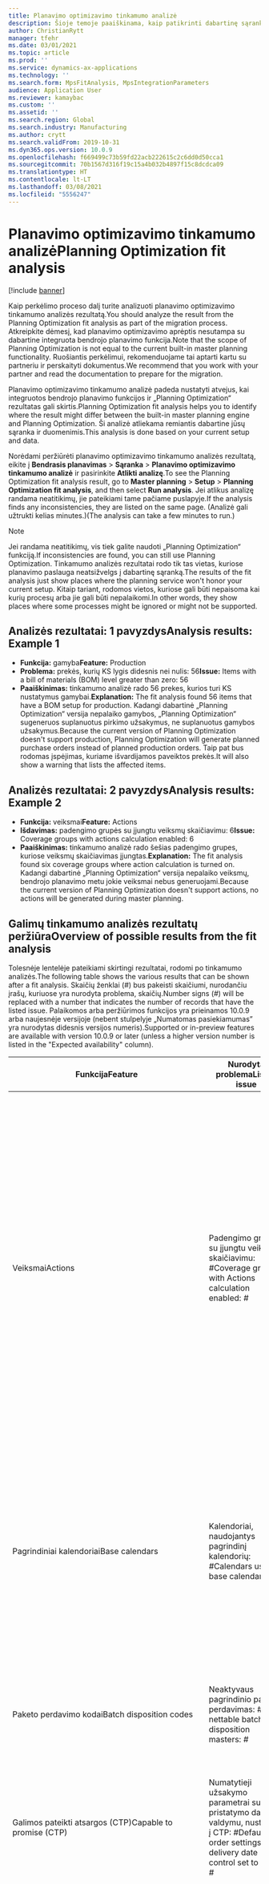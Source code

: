 ```yaml
---
title: Planavimo optimizavimo tinkamumo analizė
description: Šioje temoje paaiškinama, kaip patikrinti dabartinę sąranką ir duomenis, atsižvelgiant į „Planning Optimization“ funkcijos galimybes.
author: ChristianRytt
manager: tfehr
ms.date: 03/01/2021
ms.topic: article
ms.prod: ''
ms.service: dynamics-ax-applications
ms.technology: ''
ms.search.form: MpsFitAnalysis, MpsIntegrationParameters
audience: Application User
ms.reviewer: kamaybac
ms.custom: ''
ms.assetid: ''
ms.search.region: Global
ms.search.industry: Manufacturing
ms.author: crytt
ms.search.validFrom: 2019-10-31
ms.dyn365.ops.version: 10.0.9
ms.openlocfilehash: f669499c73b59fd22acb222615c2c6dd0d50cca1
ms.sourcegitcommit: 70b1567d316f19c15a4b032b4897f15c8dcdca09
ms.translationtype: HT
ms.contentlocale: lt-LT
ms.lasthandoff: 03/08/2021
ms.locfileid: "5556247"
---
```

# <a name="planning-optimization-fit-analysis"></a><span data-ttu-id="0da8c-103">Planavimo optimizavimo tinkamumo analizė</span><span class="sxs-lookup"><span data-stu-id="0da8c-103">Planning Optimization fit analysis</span></span>

[!include [banner](../../includes/banner.md)]

<span data-ttu-id="0da8c-104">Kaip perkėlimo proceso dalį turite analizuoti planavimo optimizavimo tinkamumo analizės rezultatą.</span><span class="sxs-lookup"><span data-stu-id="0da8c-104">You should analyze the result from the Planning Optimization fit analysis as part of the migration process.</span></span> <span data-ttu-id="0da8c-105">Atkreipkite dėmesį, kad planavimo optimizavimo aprėptis nesutampa su dabartine integruota bendrojo planavimo funkcija.</span><span class="sxs-lookup"><span data-stu-id="0da8c-105">Note that the scope of Planning Optimization is not equal to the current built-in master planning functionality.</span></span> <span data-ttu-id="0da8c-106">Ruošiantis perkėlimui, rekomenduojame tai aptarti kartu su partneriu ir perskaityti dokumentus.</span><span class="sxs-lookup"><span data-stu-id="0da8c-106">We recommend that you work with your partner and read the documentation to prepare for the migration.</span></span> 

<span data-ttu-id="0da8c-107">Planavimo optimizavimo tinkamumo analizė padeda nustatyti atvejus, kai integruotos bendrojo planavimo funkcijos ir „Planning Optimization“ rezultatas gali skirtis.</span><span class="sxs-lookup"><span data-stu-id="0da8c-107">Planning Optimization fit analysis helps you to identify where the result might differ between the built-in master planning engine and Planning Optimization.</span></span> <span data-ttu-id="0da8c-108">Ši analizė atliekama remiantis dabartine jūsų sąranka ir duomenimis.</span><span class="sxs-lookup"><span data-stu-id="0da8c-108">This analysis is done based on your current setup and data.</span></span> 

<span data-ttu-id="0da8c-109">Norėdami peržiūrėti planavimo optimizavimo tinkamumo analizės rezultatą, eikite į **Bendrasis planavimas** \> **Sąranka** \> **Planavimo optimizavimo tinkamumo analizė** ir pasirinkite **Atlikti analizę**.</span><span class="sxs-lookup"><span data-stu-id="0da8c-109">To see the Planning Optimization fit analysis result, go to **Master planning** \> **Setup** \> **Planning Optimization fit analysis**, and then select **Run analysis**.</span></span> <span data-ttu-id="0da8c-110">Jei atlikus analizę randama neatitikimų, jie pateikiami tame pačiame puslapyje.</span><span class="sxs-lookup"><span data-stu-id="0da8c-110">If the analysis finds any inconsistencies, they are listed on the same page.</span></span> <span data-ttu-id="0da8c-111">(Analizė gali užtrukti kelias minutes.)</span><span class="sxs-lookup"><span data-stu-id="0da8c-111">(The analysis can take a few minutes to run.)</span></span>

> [!NOTE]
> <span data-ttu-id="0da8c-112">Jei randama neatitikimų, vis tiek galite naudoti „Planning Optimization“ funkciją.</span><span class="sxs-lookup"><span data-stu-id="0da8c-112">If inconsistencies are found, you can still use Planning Optimization.</span></span> <span data-ttu-id="0da8c-113">Tinkamumo analizės rezultatai rodo tik tas vietas, kuriose planavimo paslauga neatsižvelgs į dabartinę sąranką.</span><span class="sxs-lookup"><span data-stu-id="0da8c-113">The results of the fit analysis just show places where the planning service won't honor your current setup.</span></span> <span data-ttu-id="0da8c-114">Kitaip tariant, rodomos vietos, kuriose gali būti nepaisoma kai kurių procesų arba jie gali būti nepalaikomi.</span><span class="sxs-lookup"><span data-stu-id="0da8c-114">In other words, they show places where some processes might be ignored or might not be supported.</span></span>

## <a name="analysis-results-example-1"></a><span data-ttu-id="0da8c-115">Analizės rezultatai: 1 pavyzdys</span><span class="sxs-lookup"><span data-stu-id="0da8c-115">Analysis results: Example 1</span></span>

- <span data-ttu-id="0da8c-116">**Funkcija:** gamyba</span><span class="sxs-lookup"><span data-stu-id="0da8c-116">**Feature:** Production</span></span>
- <span data-ttu-id="0da8c-117">**Problema:** prekės, kurių KS lygis didesnis nei nulis: 56</span><span class="sxs-lookup"><span data-stu-id="0da8c-117">**Issue:** Items with a bill of materials (BOM) level greater than zero: 56</span></span>
- <span data-ttu-id="0da8c-118">**Paaiškinimas:** tinkamumo analizė rado 56 prekes, kurios turi KS nustatymus gamybai.</span><span class="sxs-lookup"><span data-stu-id="0da8c-118">**Explanation:** The fit analysis found 56 items that have a BOM setup for production.</span></span> <span data-ttu-id="0da8c-119">Kadangi dabartinė „Planning Optimization“ versija nepalaiko gamybos, „Planning Optimization“ sugeneruos suplanuotus pirkimo užsakymus, ne suplanuotus gamybos užsakymus.</span><span class="sxs-lookup"><span data-stu-id="0da8c-119">Because the current version of Planning Optimization doesn't support production, Planning Optimization will generate planned purchase orders instead of planned production orders.</span></span> <span data-ttu-id="0da8c-120">Taip pat bus rodomas įspėjimas, kuriame išvardijamos paveiktos prekės.</span><span class="sxs-lookup"><span data-stu-id="0da8c-120">It will also show a warning that lists the affected items.</span></span>

## <a name="analysis-results-example-2"></a><span data-ttu-id="0da8c-121">Analizės rezultatai: 2 pavyzdys</span><span class="sxs-lookup"><span data-stu-id="0da8c-121">Analysis results: Example 2</span></span>

- <span data-ttu-id="0da8c-122">**Funkcija:** veiksmai</span><span class="sxs-lookup"><span data-stu-id="0da8c-122">**Feature:** Actions</span></span>
- <span data-ttu-id="0da8c-123">**Išdavimas:** padengimo grupės su įjungtu veiksmų skaičiavimu: 6</span><span class="sxs-lookup"><span data-stu-id="0da8c-123">**Issue:** Coverage groups with actions calculation enabled: 6</span></span>
- <span data-ttu-id="0da8c-124">**Paaiškinimas:** tinkamumo analizė rado šešias padengimo grupes, kuriose veiksmų skaičiavimas įjungtas.</span><span class="sxs-lookup"><span data-stu-id="0da8c-124">**Explanation:** The fit analysis found six coverage groups where action calculation is turned on.</span></span> <span data-ttu-id="0da8c-125">Kadangi dabartinė „Planning Optimization“ versija nepalaiko veiksmų, bendrojo planavimo metu jokie veiksmai nebus generuojami.</span><span class="sxs-lookup"><span data-stu-id="0da8c-125">Because the current version of Planning Optimization doesn't support actions, no actions will be generated during master planning.</span></span>

## <a name="overview-of-possible-results-from-the-fit-analysis"></a><span data-ttu-id="0da8c-126">Galimų tinkamumo analizės rezultatų peržiūra</span><span class="sxs-lookup"><span data-stu-id="0da8c-126">Overview of possible results from the fit analysis</span></span>

<span data-ttu-id="0da8c-127">Tolesnėje lentelėje pateikiami skirtingi rezultatai, rodomi po tinkamumo analizės.</span><span class="sxs-lookup"><span data-stu-id="0da8c-127">The following table shows the various results that can be shown after a fit analysis.</span></span> <span data-ttu-id="0da8c-128">Skaičių ženklai (_\#_) bus pakeisti skaičiumi, nurodančiu įrašų, kuriuose yra nurodyta problema, skaičių.</span><span class="sxs-lookup"><span data-stu-id="0da8c-128">Number signs (_\#_) will be replaced with a number that indicates the number of records that have the listed issue.</span></span> <span data-ttu-id="0da8c-129">Palaikomos arba peržiūrimos funkcijos yra prieinamos 10.0.9 arba naujesnėje versijoje (nebent stulpelyje „Numatomas pasiekiamumas” yra nurodytas didesnis versijos numeris).</span><span class="sxs-lookup"><span data-stu-id="0da8c-129">Supported or in-preview features are available with version 10.0.9 or later (unless a higher version number is listed in the "Expected availability" column).</span></span>

| <span data-ttu-id="0da8c-130">Funkcija</span><span class="sxs-lookup"><span data-stu-id="0da8c-130">Feature</span></span> | <span data-ttu-id="0da8c-131">Nurodyta problema</span><span class="sxs-lookup"><span data-stu-id="0da8c-131">Listed issue</span></span> | <span data-ttu-id="0da8c-132">Paaiškinimas</span><span class="sxs-lookup"><span data-stu-id="0da8c-132">Explanation</span></span> | <span data-ttu-id="0da8c-133">Numatomas prieinamumas</span><span class="sxs-lookup"><span data-stu-id="0da8c-133">Expected availability</span></span> |
| --- | --- | --- | --- |
| <span data-ttu-id="0da8c-134">Veiksmai</span><span class="sxs-lookup"><span data-stu-id="0da8c-134">Actions</span></span> | <span data-ttu-id="0da8c-135">Padengimo grupės su įjungtu veiksmų skaičiavimu: _\#_</span><span class="sxs-lookup"><span data-stu-id="0da8c-135">Coverage groups with Actions calculation enabled: _\#_</span></span> | <span data-ttu-id="0da8c-136">Ši funkcija laukia patvirtinimo.</span><span class="sxs-lookup"><span data-stu-id="0da8c-136">This feature is pending.</span></span> <span data-ttu-id="0da8c-137">Šiuo metu atliekant bendrąjį planavimą veiksmai negeneruojami, kai įjungtas planavimo optimizavimas, neatsižvelgiant į šį parametrą.</span><span class="sxs-lookup"><span data-stu-id="0da8c-137">Currently, actions aren't generated during master planning when Planning Optimization is enabled, regardless of this setting.</span></span> <span data-ttu-id="0da8c-138">Pagrindinis veiksmų tikslas yra siūlyti pakeitimus esamiems užsakymams.</span><span class="sxs-lookup"><span data-stu-id="0da8c-138">The main purpose of actions is to suggest changes to existing orders.</span></span> <span data-ttu-id="0da8c-139">Įvertinkite, ar veiksmai yra aktyviai taikomi kaip jūsų verslo procesų dalis, arba, jei vėlavimo informacijos, susijusios su užsakymais, pakanka.</span><span class="sxs-lookup"><span data-stu-id="0da8c-139">Evaluate if actions are actively applied as part of your business processes or if the delay information related to the orders is sufficient.</span></span> | <span data-ttu-id="0da8c-140">2021 m. spalio mėn. – 2022 m. balandžio mėn.</span><span class="sxs-lookup"><span data-stu-id="0da8c-140">October 2021 - April 2022</span></span> |
| <span data-ttu-id="0da8c-141">Pagrindiniai kalendoriai</span><span class="sxs-lookup"><span data-stu-id="0da8c-141">Base calendars</span></span> | <span data-ttu-id="0da8c-142">Kalendoriai, naudojantys pagrindinį kalendorių: _\#_</span><span class="sxs-lookup"><span data-stu-id="0da8c-142">Calendars using base calendar: _\#_</span></span> | <span data-ttu-id="0da8c-143">Ši funkcija laukia patvirtinimo.</span><span class="sxs-lookup"><span data-stu-id="0da8c-143">This feature is pending.</span></span> <span data-ttu-id="0da8c-144">Šiuo metu pagrindinio kalendoriaus nepaisoma, kai įjungtas planavimo optimizavimas.</span><span class="sxs-lookup"><span data-stu-id="0da8c-144">Currently, the base calendar is ignored when Planning Optimization is enabled.</span></span> <span data-ttu-id="0da8c-145">Įvertinkite, ar jūsų verslo procesams yra reikalingas pagrindinis kalendorius, ar pakanka tiesiogiai sukonfigūruoti kalendorių.</span><span class="sxs-lookup"><span data-stu-id="0da8c-145">Evaluate if the base calendar is needed for your business processes or if direct setup in calendars is sufficient.</span></span> | <span data-ttu-id="0da8c-146">2021 m. balandžio mėn.</span><span class="sxs-lookup"><span data-stu-id="0da8c-146">April 2021</span></span> | 
| <span data-ttu-id="0da8c-147">Paketo perdavimo kodai</span><span class="sxs-lookup"><span data-stu-id="0da8c-147">Batch disposition codes</span></span> | <span data-ttu-id="0da8c-148">Neaktyvaus pagrindinio paketo perdavimas: _\#_</span><span class="sxs-lookup"><span data-stu-id="0da8c-148">Non-nettable batch disposition masters: _\#_</span></span> | <span data-ttu-id="0da8c-149">Ši funkcija laukia patvirtinimo.</span><span class="sxs-lookup"><span data-stu-id="0da8c-149">This feature is pending.</span></span> <span data-ttu-id="0da8c-150">Šiuo metu paketų perdavimo kodai nepaisomi, kai įjungtas planavimo optimizavimas.</span><span class="sxs-lookup"><span data-stu-id="0da8c-150">Currently, batch disposition codes are ignored when Planning Optimization is enabled.</span></span> | <span data-ttu-id="0da8c-151">2021 m. spalio mėn. – 2022 m. balandžio mėn.</span><span class="sxs-lookup"><span data-stu-id="0da8c-151">October 2021 - April 2022</span></span> |
| <span data-ttu-id="0da8c-152">Galimos pateikti atsargos (CTP)</span><span class="sxs-lookup"><span data-stu-id="0da8c-152">Capable to promise (CTP)</span></span> | <span data-ttu-id="0da8c-153">Numatytieji užsakymo parametrai su pristatymo datos valdymu, nustatytu į CTP: _\#_</span><span class="sxs-lookup"><span data-stu-id="0da8c-153">Default order settings with delivery date control set to CTP: _\#_</span></span> | <span data-ttu-id="0da8c-154">Ši funkcija laukia patvirtinimo.</span><span class="sxs-lookup"><span data-stu-id="0da8c-154">This feature is pending.</span></span> <span data-ttu-id="0da8c-155">Šiuo metu CTP nepaisoma, kai įjungtas planavimo optimizavimas, neatsižvelgiant į šį parametrą.</span><span class="sxs-lookup"><span data-stu-id="0da8c-155">Currently, CTP is ignored when Planning Optimization is enabled, regardless of this setting.</span></span> | <span data-ttu-id="0da8c-156">2021 m. spalio mėn. – 2022 m. balandžio mėn.</span><span class="sxs-lookup"><span data-stu-id="0da8c-156">October 2021 - April 2022</span></span> |
| <span data-ttu-id="0da8c-157">Kopijuoti statinį į dinaminį planą</span><span class="sxs-lookup"><span data-stu-id="0da8c-157">Copy static to dynamic plan</span></span> | <span data-ttu-id="0da8c-158">Kopijavimas statinio į dinaminį planą yra įjungtas bendrojo planavimo parametruose.</span><span class="sxs-lookup"><span data-stu-id="0da8c-158">Copy of static to dynamic plan is enabled on the master planning parameters.</span></span> | <span data-ttu-id="0da8c-159">Planavimo optimizavimas nekopijuoja statinio plano į dinaminį planą, neatsižvelgiant į šį parametrą.</span><span class="sxs-lookup"><span data-stu-id="0da8c-159">Planning Optimization doesn't copy the static plan to the dynamic plan, regardless of this setting.</span></span> <span data-ttu-id="0da8c-160">Paprastai ši koncepcija yra mažiau aktuali dėl planavimo optimizavimo teikiamo greičio ir visiško regeneravimo.</span><span class="sxs-lookup"><span data-stu-id="0da8c-160">In general, this concept is less relevant because of the speed and complete regeneration that Planning Optimization provides.</span></span> <span data-ttu-id="0da8c-161">Jei naudojami du ar daugiau planų, turėtų būti suaktyvintas kiekvieno plano bendrasis planavimas.</span><span class="sxs-lookup"><span data-stu-id="0da8c-161">If two or more plans are used, master planning should be triggered for each plan.</span></span> | <span data-ttu-id="0da8c-162">2021 m. spalio mėn. – 2022 m. balandžio mėn.</span><span class="sxs-lookup"><span data-stu-id="0da8c-162">October 2021 - April 2022</span></span> |
| <span data-ttu-id="0da8c-163">Patvirtinimas</span><span class="sxs-lookup"><span data-stu-id="0da8c-163">Firming</span></span> | <span data-ttu-id="0da8c-164">Padengimo grupės su nustatyta automatinio patvirtinimo laiko riba: _\#_</span><span class="sxs-lookup"><span data-stu-id="0da8c-164">Coverage groups with auto firming time fence set: _\#_</span></span> | <span data-ttu-id="0da8c-165">10.0.7 ar vėlesnėje versijoje patvirtinimas palaikomas kaip atskira patvirtinimo paketinė užduotis po to, kai bendrasis planavimas yra baigtas (jei [funkcijų valdyme](../../../fin-ops-core/fin-ops/get-started/feature-management/feature-management-overview.md) įjungta funkcija _Automatinis planavimo optimizavimo patvirtinimas_).</span><span class="sxs-lookup"><span data-stu-id="0da8c-165">In version 10.0.7 and later, firming is supported as a separate firming batch job after master planning is completed (provided the _Auto-firming for Planning Optimization_ feature has been enabled in [feature management](../../../fin-ops-core/fin-ops/get-started/feature-management/feature-management-overview.md)).</span></span> <span data-ttu-id="0da8c-166">Atkreipkite dėmesį, kad automatinis planavimo optimizavimo patvirtinimas yra pagrįstas užsakymo data (pradžios data), o ne poreikio data (pabaigos data).</span><span class="sxs-lookup"><span data-stu-id="0da8c-166">Note that auto firming for Planning Optimization is based on the order date (start date), not the requirement date (end date).</span></span> <span data-ttu-id="0da8c-167">Taip užtikrinama, kad suplanuotų užsakymų patvirtinimas įvyktų laiku, tačiau į patvirtinimo laiko ribą nereikia įterpti gamybos laiko.</span><span class="sxs-lookup"><span data-stu-id="0da8c-167">This behavior ensures that firming of planned orders occurs in due time, without having to include lead time in the firming time fence.</span></span> | <span data-ttu-id="0da8c-168">Palaikoma</span><span class="sxs-lookup"><span data-stu-id="0da8c-168">Supported</span></span> |
| <span data-ttu-id="0da8c-169">Patvirtinimas</span><span class="sxs-lookup"><span data-stu-id="0da8c-169">Firming</span></span> | <span data-ttu-id="0da8c-170">Prekės padengimo įrašai su nustatytu automatiniu patvirtinimu: _\#_</span><span class="sxs-lookup"><span data-stu-id="0da8c-170">Item coverage records with auto firming set: _\#_</span></span> | <span data-ttu-id="0da8c-171">10.0.7 ar vėlesnėje versijoje automatinis patvirtinimas palaikomas kaip atskira patvirtinimo paketinė užduotis po to, kai bendrasis planavimas yra baigtas (jei [funkcijų valdyme](../../../fin-ops-core/fin-ops/get-started/feature-management/feature-management-overview.md) įjungta funkcija _Automatinis planavimo optimizavimo patvirtinimas_).</span><span class="sxs-lookup"><span data-stu-id="0da8c-171">In version 10.0.7 and later, auto firming is supported as a separate firming batch job after master planning is completed (provided the _Auto-firming for Planning Optimization_ feature has been enabled in [feature management](../../../fin-ops-core/fin-ops/get-started/feature-management/feature-management-overview.md)).</span></span> <span data-ttu-id="0da8c-172">Atkreipkite dėmesį, kad automatinis planavimo optimizavimo patvirtinimas yra pagrįstas užsakymo data (pradžios data), o ne poreikio data (pabaigos data).</span><span class="sxs-lookup"><span data-stu-id="0da8c-172">Note that auto firming for Planning Optimization is based on the order date (start date), not the requirement date (end date).</span></span> <span data-ttu-id="0da8c-173">Taip užtikrinama, kad suplanuotų užsakymų patvirtinimas įvyktų laiku, tačiau į patvirtinimo laiko ribą nereikia įterpti gamybos laiko.</span><span class="sxs-lookup"><span data-stu-id="0da8c-173">This behavior ensures that firming of planned orders occurs in due time, without having to include lead time in the firming time fence.</span></span> | <span data-ttu-id="0da8c-174">Palaikoma</span><span class="sxs-lookup"><span data-stu-id="0da8c-174">Supported</span></span> |
| <span data-ttu-id="0da8c-175">Patvirtinimas</span><span class="sxs-lookup"><span data-stu-id="0da8c-175">Firming</span></span> | <span data-ttu-id="0da8c-176">Bendrieji planai su nustatytu automatiniu patvirtinimu: _\#_</span><span class="sxs-lookup"><span data-stu-id="0da8c-176">Master plans with auto firming set: _\#_</span></span> | <span data-ttu-id="0da8c-177">10.0.7 ar vėlesnėje versijoje automatinis patvirtinimas palaikomas kaip atskira patvirtinimo paketinė užduotis po to, kai bendrasis planavimas yra baigtas (jei [funkcijų valdyme](../../../fin-ops-core/fin-ops/get-started/feature-management/feature-management-overview.md) įjungta funkcija _Automatinis planavimo optimizavimo patvirtinimas_).</span><span class="sxs-lookup"><span data-stu-id="0da8c-177">In version 10.0.7 and later, auto firming is supported as a separate firming batch job after master planning is completed (provided the _Auto-firming for Planning Optimization_ feature has been enabled in [feature management](../../../fin-ops-core/fin-ops/get-started/feature-management/feature-management-overview.md)).</span></span> <span data-ttu-id="0da8c-178">Atkreipkite dėmesį, kad automatinis planavimo optimizavimo patvirtinimas yra pagrįstas užsakymo data (pradžios data), o ne poreikio data (pabaigos data).</span><span class="sxs-lookup"><span data-stu-id="0da8c-178">Note that auto firming for Planning Optimization is based on the order date (start date), not the requirement date (end date).</span></span> <span data-ttu-id="0da8c-179">Taip užtikrinama, kad suplanuotų užsakymų patvirtinimas įvyktų laiku, tačiau į patvirtinimo laiko ribą nereikia įterpti gamybos laiko.</span><span class="sxs-lookup"><span data-stu-id="0da8c-179">This behavior ensures that firming of planned orders occurs in due time, without having to include lead time in the firming time fence.</span></span> | <span data-ttu-id="0da8c-180">Palaikoma</span><span class="sxs-lookup"><span data-stu-id="0da8c-180">Supported</span></span> |
| <span data-ttu-id="0da8c-181">FitAnalysisPlanningItems</span><span class="sxs-lookup"><span data-stu-id="0da8c-181">FitAnalysisPlanningItems</span></span> | <span data-ttu-id="0da8c-182">Planuojamos prekės: _\#_</span><span class="sxs-lookup"><span data-stu-id="0da8c-182">Planning Items: _\#_</span></span> | <span data-ttu-id="0da8c-183">Ši funkcija laukia patvirtinimo.</span><span class="sxs-lookup"><span data-stu-id="0da8c-183">This feature is pending.</span></span> <span data-ttu-id="0da8c-184">Šiuo metu planuojamos prekės yra tvarkomos kaip įprastos prekės, kai įjungtas planavimo optimizavimas.</span><span class="sxs-lookup"><span data-stu-id="0da8c-184">Currently, planning items are handled like regular items when Planning Optimization is enabled.</span></span> | <span data-ttu-id="0da8c-185">2021 m. spalio mėn. – 2022 m. balandžio mėn.</span><span class="sxs-lookup"><span data-stu-id="0da8c-185">October 2021 - April 2022</span></span> |
| <span data-ttu-id="0da8c-186">Prognozė</span><span class="sxs-lookup"><span data-stu-id="0da8c-186">Forecast</span></span> | <span data-ttu-id="0da8c-187">Padengimo grupės su įjungta funkcija „Įtraukti vidinės įmonės užsakymus”: _\#_</span><span class="sxs-lookup"><span data-stu-id="0da8c-187">Coverage groups with "Include intercompany orders" enabled: _\#_</span></span> | <span data-ttu-id="0da8c-188">Ši funkcija laukia patvirtinimo.</span><span class="sxs-lookup"><span data-stu-id="0da8c-188">This feature is pending.</span></span> <span data-ttu-id="0da8c-189">Šiuo metu į bendrąjį planavimą neįtraukiamas proceso pabaigos suplanuotas poreikis, kai įjungtas planavimo optimizavimas, neatsižvelgiant į šį parametrą.</span><span class="sxs-lookup"><span data-stu-id="0da8c-189">Currently, master planning doesn't include downstream planned demand when Planning Optimization is enabled, regardless of this setting.</span></span> <span data-ttu-id="0da8c-190">Atkreipkite dėmesį, kad išleisti / patvirtinti užsakymai vis dar veikia su įprastomis vidinės įmonės funkcijomis ir apima daugelį scenarijų.</span><span class="sxs-lookup"><span data-stu-id="0da8c-190">Note that released/firmed orders still work with the regular intercompany functionality and will cover most scenarios.</span></span> | <span data-ttu-id="0da8c-191">Palaikoma</span><span class="sxs-lookup"><span data-stu-id="0da8c-191">Supported</span></span> |
| <span data-ttu-id="0da8c-192">Prognozė</span><span class="sxs-lookup"><span data-stu-id="0da8c-192">Forecast</span></span> | <span data-ttu-id="0da8c-193">Padengimo grupės, kurių parametras „Prognozę sumažina” nustatytas į reikšmę, kuri skiriasi nuo reikšmės „Užsakymai”: _\#_</span><span class="sxs-lookup"><span data-stu-id="0da8c-193">Coverage groups with "Reduce forecast by" setting set to a value different than "Orders": _\#_</span></span> | <span data-ttu-id="0da8c-194">Pagal numatytuosius parametrus planavimo optimizavimas naudoja parametrą „Prognozę sumažina” užsakymams, neatsižvelgiant į šį nustatymą.</span><span class="sxs-lookup"><span data-stu-id="0da8c-194">By default, Planning Optimization uses "Reduce forecast by" for orders, regardless of this setting.</span></span> | <span data-ttu-id="0da8c-195">Palaikoma</span><span class="sxs-lookup"><span data-stu-id="0da8c-195">Supported</span></span> |
| <span data-ttu-id="0da8c-196">Prognozė</span><span class="sxs-lookup"><span data-stu-id="0da8c-196">Forecast</span></span> | <span data-ttu-id="0da8c-197">Prognozės modeliai su antriniais modeliais: _\#_</span><span class="sxs-lookup"><span data-stu-id="0da8c-197">Forecast models with sub models: _\#_</span></span> | <span data-ttu-id="0da8c-198">Ši funkcija laukia patvirtinimo.</span><span class="sxs-lookup"><span data-stu-id="0da8c-198">This feature is pending.</span></span> <span data-ttu-id="0da8c-199">Šiuo metu prognozės, naudojančios antrinius modelius, nepalaikomos, kai įjungtas planavimo optimizavimas.</span><span class="sxs-lookup"><span data-stu-id="0da8c-199">Currently, forecasts that use sub-models aren't supported when Planning Optimization is enabled.</span></span> <span data-ttu-id="0da8c-200">Jų bus nepaisoma, neatsižvelgiant į šį nustatymą.</span><span class="sxs-lookup"><span data-stu-id="0da8c-200">They will be ignored, regardless of this setting.</span></span> | <span data-ttu-id="0da8c-201">2021 m. balandžio mėn.</span><span class="sxs-lookup"><span data-stu-id="0da8c-201">April 2021</span></span> |
| <span data-ttu-id="0da8c-202">Prognozė</span><span class="sxs-lookup"><span data-stu-id="0da8c-202">Forecast</span></span> | <span data-ttu-id="0da8c-203">Bendrieji planai su įjungta funkcija „Įtraukti tiekimo prognozę”: _\#_</span><span class="sxs-lookup"><span data-stu-id="0da8c-203">Master plans with "Include supply forecast" enabled: _\#_</span></span> | <span data-ttu-id="0da8c-204">Ši funkcija laukia patvirtinimo.</span><span class="sxs-lookup"><span data-stu-id="0da8c-204">This feature is pending.</span></span> <span data-ttu-id="0da8c-205">Šiuo metu tiekimo prognozės nepalaikomos, kai įjungtas planavimo optimizavimas.</span><span class="sxs-lookup"><span data-stu-id="0da8c-205">Currently, supply forecasts aren't supported when Planning Optimization is enabled.</span></span> <span data-ttu-id="0da8c-206">Jų bus nepaisoma, neatsižvelgiant į šį nustatymą.</span><span class="sxs-lookup"><span data-stu-id="0da8c-206">They will be ignored, regardless of this setting.</span></span> | <span data-ttu-id="0da8c-207">2021 m. spalio mėn. – 2022 m. balandžio mėn.</span><span class="sxs-lookup"><span data-stu-id="0da8c-207">October 2021 - April 2022</span></span> |
| <span data-ttu-id="0da8c-208">Blokavimo laiko ribos</span><span class="sxs-lookup"><span data-stu-id="0da8c-208">Freeze time fence</span></span> | <span data-ttu-id="0da8c-209">Padengimo grupės su nustatyta blokavimo laiko riba: _\#_</span><span class="sxs-lookup"><span data-stu-id="0da8c-209">Coverage groups with freeze time fence set: _\#_</span></span> | <span data-ttu-id="0da8c-210">Blokavimo laiko riba nėra dažnai naudojama, o šiuo metu nėra planų, į kuriuos būtų galima ją įtraukti planavimo optimizavimui.</span><span class="sxs-lookup"><span data-stu-id="0da8c-210">The freeze time fence isn't often used, and there are currently no plans to include it for Planning Optimization.</span></span> <span data-ttu-id="0da8c-211">Šiuo metu blokavimo laiko ribos nustatymo nepaisoma, kai įjungtas planavimo optimizavimas, neatsižvelgiant į šį parametrą.</span><span class="sxs-lookup"><span data-stu-id="0da8c-211">Currently, the freeze time fence setup is ignored when Planning Optimization is enabled, regardless of this setting.</span></span> | <span data-ttu-id="0da8c-212">Netaikoma</span><span class="sxs-lookup"><span data-stu-id="0da8c-212">N/A</span></span> |
| <span data-ttu-id="0da8c-213">Blokavimo laiko ribos</span><span class="sxs-lookup"><span data-stu-id="0da8c-213">Freeze time fence</span></span> | <span data-ttu-id="0da8c-214">Prekių aprėpties įrašai su nustatyta blokavimo laiko riba: _\#_</span><span class="sxs-lookup"><span data-stu-id="0da8c-214">Item coverage records with freeze time fence set: _\#_</span></span> | <span data-ttu-id="0da8c-215">Blokavimo laiko riba nėra dažnai naudojama, o šiuo metu nėra planų, į kuriuos būtų galima ją įtraukti planavimo optimizavimui.</span><span class="sxs-lookup"><span data-stu-id="0da8c-215">The freeze time fence isn't often used, and there are currently no plans to include it for Planning Optimization.</span></span> <span data-ttu-id="0da8c-216">Šiuo metu blokavimo laiko ribos nustatymo nepaisoma, kai įjungtas planavimo optimizavimas, neatsižvelgiant į šį parametrą.</span><span class="sxs-lookup"><span data-stu-id="0da8c-216">Currently, the freeze time fence setup is ignored when Planning Optimization is enabled, regardless of this setting.</span></span> | <span data-ttu-id="0da8c-217">Netaikoma</span><span class="sxs-lookup"><span data-stu-id="0da8c-217">N/A</span></span> |
| <span data-ttu-id="0da8c-218">Blokavimo laiko ribos</span><span class="sxs-lookup"><span data-stu-id="0da8c-218">Freeze time fence</span></span> | <span data-ttu-id="0da8c-219">Bendrieji planai su nustatyta blokavimo laiko riba: _\#_</span><span class="sxs-lookup"><span data-stu-id="0da8c-219">Master plans with freeze time fence set: _\#_</span></span> | <span data-ttu-id="0da8c-220">Blokavimo laiko riba nėra dažnai naudojama, o šiuo metu nėra planų, į kuriuos būtų galima ją įtraukti planavimo optimizavimui.</span><span class="sxs-lookup"><span data-stu-id="0da8c-220">The freeze time fence isn't often used, and there are currently no plans to include it for Planning Optimization.</span></span> <span data-ttu-id="0da8c-221">Šiuo metu blokavimo laiko ribos nustatymo nepaisoma, kai įjungtas planavimo optimizavimas, neatsižvelgiant į šį parametrą.</span><span class="sxs-lookup"><span data-stu-id="0da8c-221">Currently, the freeze time fence setup is ignored when Planning Optimization is enabled, regardless of this setting.</span></span> | <span data-ttu-id="0da8c-222">Netaikoma</span><span class="sxs-lookup"><span data-stu-id="0da8c-222">N/A</span></span> |
| <span data-ttu-id="0da8c-223">Vidinė įmonė</span><span class="sxs-lookup"><span data-stu-id="0da8c-223">Intercompany</span></span> | <span data-ttu-id="0da8c-224">Bendrieji planai, įskaitant proceso pabaigoje suplanuotą poreikį: _\#_</span><span class="sxs-lookup"><span data-stu-id="0da8c-224">Master plans including planned downstream demand: _\#_</span></span> | <span data-ttu-id="0da8c-225">Ši funkcija laukia patvirtinimo.</span><span class="sxs-lookup"><span data-stu-id="0da8c-225">This feature is pending.</span></span> <span data-ttu-id="0da8c-226">Šiuo metu į bendrąjį planavimą neįtraukiamas proceso pabaigos suplanuotas poreikis, kai įjungtas planavimo optimizavimas, neatsižvelgiant į šį parametrą.</span><span class="sxs-lookup"><span data-stu-id="0da8c-226">Currently, master planning doesn't include downstream planned demand when Planning Optimization is enabled, regardless of this setting.</span></span> <span data-ttu-id="0da8c-227">Atkreipkite dėmesį, kad išleisti/patvirtinti užsakymai vis dar veikia su įprastomis vidinės įmonės funkcijomis ir apima daugelį scenarijų.</span><span class="sxs-lookup"><span data-stu-id="0da8c-227">Note that released/firmed orders still work with the normal intercompany functionality and will cover most scenarios.</span></span> | <span data-ttu-id="0da8c-228">Palaikoma</span><span class="sxs-lookup"><span data-stu-id="0da8c-228">Supported</span></span> |
| <span data-ttu-id="0da8c-229">Kanban</span><span class="sxs-lookup"><span data-stu-id="0da8c-229">Kanban</span></span> | <span data-ttu-id="0da8c-230">Prekės padengimo įrašai su suplanuoto užsakymo tipu „kanban“: _\#_</span><span class="sxs-lookup"><span data-stu-id="0da8c-230">Item coverage records with planned order type kanban: _\#_</span></span> | <span data-ttu-id="0da8c-231">Ši funkcija laukia patvirtinimo.</span><span class="sxs-lookup"><span data-stu-id="0da8c-231">This feature is pending.</span></span> <span data-ttu-id="0da8c-232">Šiuo metu prekės padengimo, nustatyto į „kanban”, bus nepaisoma, kai įjungtas planavimo optimizavimas.</span><span class="sxs-lookup"><span data-stu-id="0da8c-232">Currently, item coverage that is set to kanban will be ignored when Planning Optimization is enabled.</span></span> <span data-ttu-id="0da8c-233">Suplanuoto užsakymo tipas „kanban” bendrojo planavimo metu sukurs įspėjimą, o suplanuoti pirkimo užsakymai bus sukurti padengti susijusį poreikį.</span><span class="sxs-lookup"><span data-stu-id="0da8c-233">The kanban planned order type will create a warning during master planning, and planned purchase orders will be created to cover the related demand.</span></span> | <span data-ttu-id="0da8c-234">2021 m. spalio mėn. – 2022 m. balandžio mėn.</span><span class="sxs-lookup"><span data-stu-id="0da8c-234">October 2021 - April 2022</span></span> |
| <span data-ttu-id="0da8c-235">Kanban</span><span class="sxs-lookup"><span data-stu-id="0da8c-235">Kanban</span></span> | <span data-ttu-id="0da8c-236">Prekės su numatytojo užsakymo tipu „kanban“: _\#_</span><span class="sxs-lookup"><span data-stu-id="0da8c-236">Items with default order type kanban: _\#_</span></span> | <span data-ttu-id="0da8c-237">Šiuo metu numatytojo užsakymo tipo, nustatyto į „kanban”, bus nepaisoma, kai įjungtas planavimo optimizavimas.</span><span class="sxs-lookup"><span data-stu-id="0da8c-237">Currently, a default order type that is set to kanban will be ignored when Planning Optimization is enabled.</span></span> <span data-ttu-id="0da8c-238">Numatytojo užsakymo tipas „kanban” bendrojo planavimo metu sukurs įspėjimą, o suplanuoti pirkimo užsakymai bus sukurti padengti susijusį poreikį.</span><span class="sxs-lookup"><span data-stu-id="0da8c-238">The kanban default order type will create a warning during master planning, and planned purchase orders will be created to cover the related demand.</span></span> | <span data-ttu-id="0da8c-239">2021 m. spalio mėn. – 2022 m. balandžio mėn.</span><span class="sxs-lookup"><span data-stu-id="0da8c-239">October 2021 - April 2022</span></span> |
| <span data-ttu-id="0da8c-240">Produkto ciklo būsena</span><span class="sxs-lookup"><span data-stu-id="0da8c-240">Product lifecycle state</span></span>   | <span data-ttu-id="0da8c-241">Produkto ciklų būsenos nesuaktyvintos planavimui: _\#_</span><span class="sxs-lookup"><span data-stu-id="0da8c-241">Product lifecycle states not active for planning: _\#_</span></span> | <span data-ttu-id="0da8c-242">Ši funkcija laukia patvirtinimo.</span><span class="sxs-lookup"><span data-stu-id="0da8c-242">This is a pending feature.</span></span> <span data-ttu-id="0da8c-243">Šiuo metu produkto ciklo būsenos nepaisoma, kai įjungtas planavimo optimizavimas.</span><span class="sxs-lookup"><span data-stu-id="0da8c-243">Currently the Product lifecycle state is ignored with Planning Optimization enabled.</span></span> <span data-ttu-id="0da8c-244">Galite koreguoti plano lygio produkto filtrą, kad nereikėtų įtraukti produktų, kuriuose išjungta planavimo produkto ciklo būsena.</span><span class="sxs-lookup"><span data-stu-id="0da8c-244">You can adjust the plan level product filter to avoid including products where product lifecycle state is disabled for planning.</span></span> | <span data-ttu-id="0da8c-245">Palaikoma</span><span class="sxs-lookup"><span data-stu-id="0da8c-245">Supported</span></span> |
| <span data-ttu-id="0da8c-246">Gamyba</span><span class="sxs-lookup"><span data-stu-id="0da8c-246">Production</span></span> | <span data-ttu-id="0da8c-247">KS eilutės su apvalinimu arba keliais nustatymais: _\#_</span><span class="sxs-lookup"><span data-stu-id="0da8c-247">BOM lines with rounding or multiple setup: _\#_</span></span> | <span data-ttu-id="0da8c-248">Ši funkcija laukia patvirtinimo.</span><span class="sxs-lookup"><span data-stu-id="0da8c-248">This feature is pending.</span></span> <span data-ttu-id="0da8c-249">Šiuo metu KS eilutėse esančio apvalinimo ir kelių nustatymų nepaisoma, kai įjungtas planavimo optimizavimas, neatsižvelgiant į šį parametrą.</span><span class="sxs-lookup"><span data-stu-id="0da8c-249">Currently, rounding and multiple setups are ignored on BOM lines when Planning Optimization is enabled, regardless of this setting.</span></span> | <span data-ttu-id="0da8c-250">2021 m. balandžio mėn.</span><span class="sxs-lookup"><span data-stu-id="0da8c-250">April 2021</span></span> |
| <span data-ttu-id="0da8c-251">Gamyba</span><span class="sxs-lookup"><span data-stu-id="0da8c-251">Production</span></span> | <span data-ttu-id="0da8c-252">KS / formulės eilutės su formulės matavimo vienetu: _\#_</span><span class="sxs-lookup"><span data-stu-id="0da8c-252">BOM/formula lines with formula measurement: _\#_</span></span> | <span data-ttu-id="0da8c-253">Ši funkcija laukia patvirtinimo.</span><span class="sxs-lookup"><span data-stu-id="0da8c-253">This feature is pending.</span></span> <span data-ttu-id="0da8c-254">Šiuo metu KS ir formulės eilutėse esančio formulės matavimo vieneto nepaisoma, kai įjungtas planavimo optimizavimas, neatsižvelgiant į šį parametrą.</span><span class="sxs-lookup"><span data-stu-id="0da8c-254">Currently, formula measurement is ignored on BOM and formula lines when Planning Optimization is enabled, regardless of this setting.</span></span> | <span data-ttu-id="0da8c-255">Spalio 2021 d.</span><span class="sxs-lookup"><span data-stu-id="0da8c-255">October 2021</span></span> |
| <span data-ttu-id="0da8c-256">Gamyba</span><span class="sxs-lookup"><span data-stu-id="0da8c-256">Production</span></span> | <span data-ttu-id="0da8c-257">KS / formulės eilutės su prekės pakeitimu (planavimo grupės): _\#_</span><span class="sxs-lookup"><span data-stu-id="0da8c-257">BOM/formula lines with item substitution (plan groups): _\#_</span></span> | <span data-ttu-id="0da8c-258">Ši funkcija laukia patvirtinimo.</span><span class="sxs-lookup"><span data-stu-id="0da8c-258">This feature is pending.</span></span> <span data-ttu-id="0da8c-259">Šiuo metu KS ir formulės eilutėse esančio prekės pakeitimo (planavimo grupių) nepaisoma, kai įjungtas planavimo optimizavimas, neatsižvelgiant į šį parametrą.</span><span class="sxs-lookup"><span data-stu-id="0da8c-259">Currently, item substitution (plan groups) is ignored on BOM and formula lines when Planning Optimization is enabled, regardless of this setting.</span></span> | <span data-ttu-id="0da8c-260">Spalio 2021 d.</span><span class="sxs-lookup"><span data-stu-id="0da8c-260">October 2021</span></span> |
| <span data-ttu-id="0da8c-261">Gamyba</span><span class="sxs-lookup"><span data-stu-id="0da8c-261">Production</span></span> | <span data-ttu-id="0da8c-262">KS / formulės eilutės su neigiamu kiekiu: _\#_</span><span class="sxs-lookup"><span data-stu-id="0da8c-262">BOM/formula lines with negative quantity: _\#_</span></span> | <span data-ttu-id="0da8c-263">Ši funkcija laukia patvirtinimo.</span><span class="sxs-lookup"><span data-stu-id="0da8c-263">This feature is pending.</span></span> <span data-ttu-id="0da8c-264">KS ir formulės eilutės, kuriose yra neigiamas kiekis, bus įtrauktos su kiekiu, lygiu 0 (nuliui), ir bus pateiktas įspėjimas, kai įjungtas planavimo optimizavimas.</span><span class="sxs-lookup"><span data-stu-id="0da8c-264">BOM and formula lines that have negative quantity will be included with a quantity of 0 (zero) and a warning will be issued when Planning Optimization is enabled.</span></span> <span data-ttu-id="0da8c-265">Atnaujinti bendruosius duomenis, kad būtų išvengta įspėjimų.</span><span class="sxs-lookup"><span data-stu-id="0da8c-265">Update master data to avoid warnings.</span></span> | <span data-ttu-id="0da8c-266">2021 spalio mėn.</span><span class="sxs-lookup"><span data-stu-id="0da8c-266">October 2021</span></span> |
| <span data-ttu-id="0da8c-267">Gamyba</span><span class="sxs-lookup"><span data-stu-id="0da8c-267">Production</span></span> | <span data-ttu-id="0da8c-268">KS / formulės eilutės su išteklių sąnaudomis: _\#_</span><span class="sxs-lookup"><span data-stu-id="0da8c-268">BOM/formula lines with resource consumption: _\#_</span></span> | <span data-ttu-id="0da8c-269">Ši funkcija laukia patvirtinimo.</span><span class="sxs-lookup"><span data-stu-id="0da8c-269">This feature is pending.</span></span> <span data-ttu-id="0da8c-270">Šiuo metu KS ir formulės eilučių, kuriose yra išteklių sąnaudos, nepaisoma, kai įjungtas planavimo optimizavimas.</span><span class="sxs-lookup"><span data-stu-id="0da8c-270">Currently, BOM and formula lines that have resource consumption are ignored when Planning Optimization is enabled.</span></span> <span data-ttu-id="0da8c-271">Kai ši funkcija palaikoma, medžiagų reikalavimas bus nustatytas kaip gamybos pradžios data.</span><span class="sxs-lookup"><span data-stu-id="0da8c-271">When this feature is supported, the material requirement will be set to the production start date.</span></span> <span data-ttu-id="0da8c-272">Kol ši funkcija bus palaikoma, nebus sugeneruoti medžiagų, pažymėtų išteklių suvartojimo vėliavėle, reikalavimai.</span><span class="sxs-lookup"><span data-stu-id="0da8c-272">Until this feature is supported, requirements will not be generated for materials that are marked with a resource consumption flag.</span></span> | <span data-ttu-id="0da8c-273">2021 m. balandžio mėn.</span><span class="sxs-lookup"><span data-stu-id="0da8c-273">April 2021</span></span> |
| <span data-ttu-id="0da8c-274">Gamyba</span><span class="sxs-lookup"><span data-stu-id="0da8c-274">Production</span></span> | <span data-ttu-id="0da8c-275">KS / formulės eilutės su žingsnių sąnaudomis: _\#_</span><span class="sxs-lookup"><span data-stu-id="0da8c-275">BOM/formula lines with step consumption: _\#_</span></span> | <span data-ttu-id="0da8c-276">Ši funkcija laukia patvirtinimo.</span><span class="sxs-lookup"><span data-stu-id="0da8c-276">This feature is pending.</span></span> <span data-ttu-id="0da8c-277">Šiuo metu KS ir formulės eilučių, kuriose yra žingsnių sąnaudos, nepaisoma, kai įjungtas planavimo optimizavimas.</span><span class="sxs-lookup"><span data-stu-id="0da8c-277">Currently, step consumption is ignored on BOM and formula lines when Planning Optimization is enabled.</span></span> | <span data-ttu-id="0da8c-278">Spalio 2021 d.</span><span class="sxs-lookup"><span data-stu-id="0da8c-278">October 2021</span></span> |
| <span data-ttu-id="0da8c-279">Gamyba</span><span class="sxs-lookup"><span data-stu-id="0da8c-279">Production</span></span> | <span data-ttu-id="0da8c-280">KS su apibrėžtu nuolatiniu arba kintamu nurašymu: _\#_</span><span class="sxs-lookup"><span data-stu-id="0da8c-280">BOMs with constant scrap or variable scrap defined: _\#_</span></span> | <span data-ttu-id="0da8c-281">Ši funkcija laukia patvirtinimo.</span><span class="sxs-lookup"><span data-stu-id="0da8c-281">This feature is pending.</span></span> <span data-ttu-id="0da8c-282">Šiuo metu nuolatinio arba kintamo nurašymo, apibrėžto KS, nepaisoma, kai įjungtas planavimo optimizavimas.</span><span class="sxs-lookup"><span data-stu-id="0da8c-282">Currently, constant scrap and variable scrap that are defined on BOMs are ignored when Planning Optimization is enabled.</span></span> | <span data-ttu-id="0da8c-283">2021 m. spalio mėn. – 2022 m. balandžio mėn.</span><span class="sxs-lookup"><span data-stu-id="0da8c-283">October 2021 - April 2022</span></span> |
| <span data-ttu-id="0da8c-284">Gamyba</span><span class="sxs-lookup"><span data-stu-id="0da8c-284">Production</span></span> | <span data-ttu-id="0da8c-285">KS su subranga: _\#_</span><span class="sxs-lookup"><span data-stu-id="0da8c-285">BOMs with subcontracting: _\#_</span></span> | <span data-ttu-id="0da8c-286">Ši funkcija laukia patvirtinimo.</span><span class="sxs-lookup"><span data-stu-id="0da8c-286">This feature is pending.</span></span> <span data-ttu-id="0da8c-287">Šiuo metu subrangos nustatymo KS nepaisoma, kai įjungtas planavimo optimizavimas, neatsižvelgiant į šį parametrą.</span><span class="sxs-lookup"><span data-stu-id="0da8c-287">Currently, the subcontracting setup on BOMs is ignored when Planning Optimization is enabled, regardless of this setting.</span></span> | <span data-ttu-id="0da8c-288">2021 m. spalio mėn. – 2022 m. balandžio mėn.</span><span class="sxs-lookup"><span data-stu-id="0da8c-288">October 2021 - April 2022</span></span> |
| <span data-ttu-id="0da8c-289">Gamyba</span><span class="sxs-lookup"><span data-stu-id="0da8c-289">Production</span></span> | <span data-ttu-id="0da8c-290">KS be svetainės: _\#_</span><span class="sxs-lookup"><span data-stu-id="0da8c-290">BOMs without a site: _\#_</span></span> | <span data-ttu-id="0da8c-291">Ši funkcija laukia patvirtinimo.</span><span class="sxs-lookup"><span data-stu-id="0da8c-291">This feature is pending.</span></span> <span data-ttu-id="0da8c-292">Šiuo metu KS be svetainės nepaisoma, kai įjungtas planavimo optimizavimas.</span><span class="sxs-lookup"><span data-stu-id="0da8c-292">Currently, BOMs without a site are ignored when Planning Optimization is enabled.</span></span> | <span data-ttu-id="0da8c-293">Palaikoma</span><span class="sxs-lookup"><span data-stu-id="0da8c-293">Supported</span></span> |
| <span data-ttu-id="0da8c-294">Gamyba</span><span class="sxs-lookup"><span data-stu-id="0da8c-294">Production</span></span> | <span data-ttu-id="0da8c-295">Poreikis su apibrėžtomis konkrečiomis KS ar maršruto reikalavimais: _\#_</span><span class="sxs-lookup"><span data-stu-id="0da8c-295">Demand with specific BOM or route requirements defined: _\#_</span></span> | <span data-ttu-id="0da8c-296">Ši funkcija laukia patvirtinimo.</span><span class="sxs-lookup"><span data-stu-id="0da8c-296">This feature is pending.</span></span> <span data-ttu-id="0da8c-297">Šiuo metu konkrečių KS ar maršruto reikalavimų, apibrėžtų pagal poreikį (pvz., KS arba maršrutas pardavimo užsakyme), nepaisoma, kai įjungtas planavimo optimizavimas.</span><span class="sxs-lookup"><span data-stu-id="0da8c-297">Currently, the specific BOM or route requirements that are defined on the demand (such as a sub-BOM or sub-route on a sales order) are ignored when Planning Optimization is enabled.</span></span> <span data-ttu-id="0da8c-298">Bus naudojama standartinė KS arba maršrutas, neatsižvelgiant į šį nustatymą.</span><span class="sxs-lookup"><span data-stu-id="0da8c-298">The standard BOM or route will be used, regardless of this setting.</span></span> | <span data-ttu-id="0da8c-299">2021 m. spalio mėn. – 2022 m. balandžio mėn.</span><span class="sxs-lookup"><span data-stu-id="0da8c-299">October 2021 - April 2022</span></span> |
| <span data-ttu-id="0da8c-300">Gamyba</span><span class="sxs-lookup"><span data-stu-id="0da8c-300">Production</span></span> | <span data-ttu-id="0da8c-301">Formulės versijos su sudėtiniais / šalutiniais produktais: _\#_</span><span class="sxs-lookup"><span data-stu-id="0da8c-301">Formula versions with Co/By products: _\#_</span></span> | <span data-ttu-id="0da8c-302">Ši funkcija laukia patvirtinimo.</span><span class="sxs-lookup"><span data-stu-id="0da8c-302">This feature is pending.</span></span> <span data-ttu-id="0da8c-303">Šiuo metu sudėtinių ir šalutinių produktų, susietų su formulės versija, nepaisoma, kai įjungtas planavimo optimizavimas.</span><span class="sxs-lookup"><span data-stu-id="0da8c-303">Currently, co-products and by-products that are associated with the formula version are ignored when Planning Optimization is enabled.</span></span> | <span data-ttu-id="0da8c-304">Spalio 2021 d.</span><span class="sxs-lookup"><span data-stu-id="0da8c-304">October 2021</span></span> |
| <span data-ttu-id="0da8c-305">Gamyba</span><span class="sxs-lookup"><span data-stu-id="0da8c-305">Production</span></span> | <span data-ttu-id="0da8c-306">Formulės versijos su išeiga: _\#_</span><span class="sxs-lookup"><span data-stu-id="0da8c-306">Formula versions with Yield: _\#_</span></span> | <span data-ttu-id="0da8c-307">Ši funkcija laukia patvirtinimo.</span><span class="sxs-lookup"><span data-stu-id="0da8c-307">This feature is pending.</span></span> <span data-ttu-id="0da8c-308">Šiuo metu išeigos, susietos su formulės versija, nepaisoma, kai įjungtas planavimo optimizavimas.</span><span class="sxs-lookup"><span data-stu-id="0da8c-308">Currently, yield that is associated with the formula version is ignored when Planning Optimization is enabled.</span></span> | <span data-ttu-id="0da8c-309">2021 m. spalio mėn. – 2022 m. balandžio mėn.</span><span class="sxs-lookup"><span data-stu-id="0da8c-309">October 2021 - April 2022</span></span> |
| <span data-ttu-id="0da8c-310">Gamyba</span><span class="sxs-lookup"><span data-stu-id="0da8c-310">Production</span></span> | <span data-ttu-id="0da8c-311">Planai su seka: _\#_</span><span class="sxs-lookup"><span data-stu-id="0da8c-311">Plans including sequencing: _\#_</span></span> | <span data-ttu-id="0da8c-312">Ši funkcija laukia patvirtinimo.</span><span class="sxs-lookup"><span data-stu-id="0da8c-312">This feature is pending.</span></span> <span data-ttu-id="0da8c-313">Šiuo metu sekos nepaisoma, kai įjungtas planavimo optimizavimas, neatsižvelgiant į šį parametrą.</span><span class="sxs-lookup"><span data-stu-id="0da8c-313">Currently, sequencing is ignored when Planning Optimization is enabled, regardless of this setting.</span></span> | <span data-ttu-id="0da8c-314">2021 m. spalio mėn. – 2022 m. balandžio mėn.</span><span class="sxs-lookup"><span data-stu-id="0da8c-314">October 2021 - April 2022</span></span> |
| <span data-ttu-id="0da8c-315">Gamyba</span><span class="sxs-lookup"><span data-stu-id="0da8c-315">Production</span></span> | <span data-ttu-id="0da8c-316">Paleisti gamybos užsakymai, kurie nepradėti, buvo suplanuoti pradėti anksčiau nei šiandien: _\#_</span><span class="sxs-lookup"><span data-stu-id="0da8c-316">Released production orders that are not started, where scheduled start is earlier than today: _\#_</span></span> | <span data-ttu-id="0da8c-317">Ši funkcija laukia patvirtinimo.</span><span class="sxs-lookup"><span data-stu-id="0da8c-317">This feature is pending.</span></span> <span data-ttu-id="0da8c-318">Šiuo metu, jei gamybos užsakymas vėluoja, bendrojo planavimo metu bus laikoma, kad jis bus baigtas šiandien.</span><span class="sxs-lookup"><span data-stu-id="0da8c-318">Currently, if a production order is delayed, then master planning will assume that it will be completed today.</span></span> <span data-ttu-id="0da8c-319">Tai aktualu išleistiems gamybos užsakymais, kurių pristatymo data yra praėjusi, tačiau užsakymai dar nėra baigti.</span><span class="sxs-lookup"><span data-stu-id="0da8c-319">This is relevant for released production orders where a delivery date is in the past, but it has not been completed yet.</span></span> | <span data-ttu-id="0da8c-320">2021 m. spalio mėn. – 2022 m. balandžio mėn.</span><span class="sxs-lookup"><span data-stu-id="0da8c-320">October 2021 - April 2022</span></span> |
| <span data-ttu-id="0da8c-321">Gamyba</span><span class="sxs-lookup"><span data-stu-id="0da8c-321">Production</span></span> | <span data-ttu-id="0da8c-322">Ištekliai, suplanuoti esant ribotam pajėgumui: _\#_</span><span class="sxs-lookup"><span data-stu-id="0da8c-322">Resources scheduled with finite capacity: _\#_</span></span> | <span data-ttu-id="0da8c-323">Ši funkcija laukia patvirtinimo.</span><span class="sxs-lookup"><span data-stu-id="0da8c-323">This feature is pending.</span></span> <span data-ttu-id="0da8c-324">Šiuo metu išteklių, suplanuotų esant ribotam pajėgumui, nepaisoma, kai įjungtas planavimo optimizavimas.</span><span class="sxs-lookup"><span data-stu-id="0da8c-324">Currently, resources that are scheduled with finite capacity are ignored when Planning Optimization is enabled.</span></span> <span data-ttu-id="0da8c-325">Planavimas atliekamas pagal numatytąjį produkto gamybos laiką.</span><span class="sxs-lookup"><span data-stu-id="0da8c-325">Scheduling is done based on the default lead time from the product.</span></span> | <span data-ttu-id="0da8c-326">Neribota: 2021 m. balandžio mėn., ribota: 2021 m. spalio mėn.</span><span class="sxs-lookup"><span data-stu-id="0da8c-326">Infinite: April 2021, Finite: October 2021</span></span> |
| <span data-ttu-id="0da8c-327">Gamyba</span><span class="sxs-lookup"><span data-stu-id="0da8c-327">Production</span></span> | <span data-ttu-id="0da8c-328">Maršrutai, naudojami planuojant: _\#_</span><span class="sxs-lookup"><span data-stu-id="0da8c-328">Routes used in planning: _\#_</span></span> | <span data-ttu-id="0da8c-329">Ši funkcija laukia patvirtinimo.</span><span class="sxs-lookup"><span data-stu-id="0da8c-329">This feature is pending.</span></span> <span data-ttu-id="0da8c-330">Šiuo metu maršrutų nepaisoma, kai įjungtas planavimo optimizavimas.</span><span class="sxs-lookup"><span data-stu-id="0da8c-330">Currently, routes are ignored when Planning Optimization is enabled.</span></span> <span data-ttu-id="0da8c-331">Naudojamas numatytasis produkto gamybos laikas.</span><span class="sxs-lookup"><span data-stu-id="0da8c-331">The default lead time from the product is used.</span></span> | <span data-ttu-id="0da8c-332">2021 m. balandžio mėn.</span><span class="sxs-lookup"><span data-stu-id="0da8c-332">April 2021</span></span> |
| <span data-ttu-id="0da8c-333">Gamyba</span><span class="sxs-lookup"><span data-stu-id="0da8c-333">Production</span></span> | <span data-ttu-id="0da8c-334">Pardavimo eilutės rezervavimas, naudojantis išskleidimą: _\#_</span><span class="sxs-lookup"><span data-stu-id="0da8c-334">Sales line reservation using explosion: _\#_</span></span> | <span data-ttu-id="0da8c-335">Pardavimo eilutės rezervavimas, naudojantis išskleidimą, nepalaikomas, kai įjungtas planavimo optimizavimas.</span><span class="sxs-lookup"><span data-stu-id="0da8c-335">Sales line reservation that uses explosion isn't supported when Planning Optimization is enabled.</span></span> | <span data-ttu-id="0da8c-336">2021 m. spalio mėn.</span><span class="sxs-lookup"><span data-stu-id="0da8c-336">October 2021</span></span> |
| <span data-ttu-id="0da8c-337">Gamyba</span><span class="sxs-lookup"><span data-stu-id="0da8c-337">Production</span></span> | <span data-ttu-id="0da8c-338">Planavimas išskleidžiant gamybos užsakymus: _\#_</span><span class="sxs-lookup"><span data-stu-id="0da8c-338">Scheduling with explosion of production orders: _\#_</span></span> | <span data-ttu-id="0da8c-339">Planavimas, naudojantis gamybos užsakymų išskleidimą, nepalaikomas, kai įjungtas planavimo optimizavimas.</span><span class="sxs-lookup"><span data-stu-id="0da8c-339">Scheduling that uses explosion of production orders isn't supported when Planning Optimization is enabled.</span></span> <span data-ttu-id="0da8c-340">Gamybos užsakymai gali būti suplanuoti atskirai.</span><span class="sxs-lookup"><span data-stu-id="0da8c-340">Production orders can be scheduled individually.</span></span> | <span data-ttu-id="0da8c-341">Spalio 2021 d.</span><span class="sxs-lookup"><span data-stu-id="0da8c-341">October 2021</span></span> |
| <span data-ttu-id="0da8c-342">Pasiūlymo patvirtinimai</span><span class="sxs-lookup"><span data-stu-id="0da8c-342">Request for quotations</span></span> | <span data-ttu-id="0da8c-343">Bendrieji planai su įgalintu pasiūlymo patvirtinimu: _\#_</span><span class="sxs-lookup"><span data-stu-id="0da8c-343">Master plans with request for quotations enabled: _\#_</span></span> | <span data-ttu-id="0da8c-344">Ši funkcija laukia patvirtinimo.</span><span class="sxs-lookup"><span data-stu-id="0da8c-344">This feature is pending.</span></span> <span data-ttu-id="0da8c-345">Šiuo metu pasiūlymo patvirtinimai (RFQ) nėra laikomi poreikiu, kai įjungtas planavimo optimizavimas.</span><span class="sxs-lookup"><span data-stu-id="0da8c-345">Currently, requests for quotation (RFQs) aren't considered as demand when Planning Optimization is enabled.</span></span> <span data-ttu-id="0da8c-346">Jų bus nepaisoma, neatsižvelgiant į šį nustatymą.</span><span class="sxs-lookup"><span data-stu-id="0da8c-346">They will be ignored, regardless of this setting.</span></span> | <span data-ttu-id="0da8c-347">2021 m. spalio mėn. – 2022 m. balandžio mėn.</span><span class="sxs-lookup"><span data-stu-id="0da8c-347">October 2021 - April 2022</span></span> |
| <span data-ttu-id="0da8c-348">Paraiškos</span><span class="sxs-lookup"><span data-stu-id="0da8c-348">Requisitions</span></span> | <span data-ttu-id="0da8c-349">Bendrieji planai su įgalintomis paraiškomis: _\#_</span><span class="sxs-lookup"><span data-stu-id="0da8c-349">Master plans with requisitions enabled: _\#_</span></span> | <span data-ttu-id="0da8c-350">Ši funkcija laukia patvirtinimo.</span><span class="sxs-lookup"><span data-stu-id="0da8c-350">This feature is pending.</span></span> <span data-ttu-id="0da8c-351">Šiuo metu į pirkimo paraiškas neatsižvelgiama, kai įjungtas planavimo optimizavimas.</span><span class="sxs-lookup"><span data-stu-id="0da8c-351">Currently, purchase requisitions aren't considered when Planning Optimization is enabled.</span></span> <span data-ttu-id="0da8c-352">Jų bus nepaisoma, neatsižvelgiant į šį nustatymą.</span><span class="sxs-lookup"><span data-stu-id="0da8c-352">They will be ignored, regardless of this setting.</span></span> | <span data-ttu-id="0da8c-353">Palaikoma</span><span class="sxs-lookup"><span data-stu-id="0da8c-353">Supported</span></span> |
| <span data-ttu-id="0da8c-354">Laiko rezervai</span><span class="sxs-lookup"><span data-stu-id="0da8c-354">Safety margins</span></span> | <span data-ttu-id="0da8c-355">Padengimo grupės su laiko rezervu: _\#_</span><span class="sxs-lookup"><span data-stu-id="0da8c-355">Coverage groups with safety margin: _\#_</span></span> | <span data-ttu-id="0da8c-356">Ši funkcija laukia patvirtinimo.</span><span class="sxs-lookup"><span data-stu-id="0da8c-356">This feature is pending.</span></span> <span data-ttu-id="0da8c-357">Šiuo metu laiko rezervo nepaisoma, kai įjungtas planavimo optimizavimas.</span><span class="sxs-lookup"><span data-stu-id="0da8c-357">Currently, safety margin is ignored when Planning Optimization is enabled.</span></span> <span data-ttu-id="0da8c-358">Norėdami kompensuoti šią problemą, galite padidinti gamybos laiką, kad būtų įtrauktas laiko rezervas.</span><span class="sxs-lookup"><span data-stu-id="0da8c-358">To compensate for this behavior, you can increase the lead time so that it includes the safety margin.</span></span> | <span data-ttu-id="0da8c-359">Gavimo laiko rezervas: Palaikoma.</span><span class="sxs-lookup"><span data-stu-id="0da8c-359">Receipt margin: Supported.</span></span> <span data-ttu-id="0da8c-360">Užsakymo laiko rezervas ir išdavimo laiko rezervas: 2021 m. balandžio mėn</span><span class="sxs-lookup"><span data-stu-id="0da8c-360">Reorder margin and issue margin: April 2021</span></span> |
| <span data-ttu-id="0da8c-361">Laiko rezervai</span><span class="sxs-lookup"><span data-stu-id="0da8c-361">Safety margins</span></span> | <span data-ttu-id="0da8c-362">Bendrieji planai su laiko rezervu: _\#_</span><span class="sxs-lookup"><span data-stu-id="0da8c-362">Master plans with safety margin: _\#_</span></span> | <span data-ttu-id="0da8c-363">Ši funkcija laukia patvirtinimo.</span><span class="sxs-lookup"><span data-stu-id="0da8c-363">This feature is pending.</span></span> <span data-ttu-id="0da8c-364">Šiuo metu laiko rezervo nepaisoma, kai įjungtas planavimo optimizavimas, neatsižvelgiant į šį parametrą.</span><span class="sxs-lookup"><span data-stu-id="0da8c-364">Currently, safety margin is ignored when Planning Optimization is enabled, regardless of this setting.</span></span> <span data-ttu-id="0da8c-365">Norėdami kompensuoti šią problemą, galite padidinti gamybos laiką, kad būtų įtrauktas laiko rezervas.</span><span class="sxs-lookup"><span data-stu-id="0da8c-365">To compensate for this behavior, you can increase the lead time so that it includes the safety margin.</span></span> | <span data-ttu-id="0da8c-366">Gavimo laiko rezervas: Palaikoma.</span><span class="sxs-lookup"><span data-stu-id="0da8c-366">Receipt margin: Supported.</span></span> <span data-ttu-id="0da8c-367">Užsakymo laiko rezervas ir išdavimo laiko rezervas: 2021 m. balandžio mėn</span><span class="sxs-lookup"><span data-stu-id="0da8c-367">Reorder margin and issue margin: April 2021</span></span> |
| <span data-ttu-id="0da8c-368">Saugos atsargų pildymas</span><span class="sxs-lookup"><span data-stu-id="0da8c-368">Safety stock fulfillment</span></span> | <span data-ttu-id="0da8c-369">Prekės padengimo įrašai, kurių parametras „Išpildyti minimumą” skiriasi nuo „Šiandienos data + įsigijimo laikas”: _\#_</span><span class="sxs-lookup"><span data-stu-id="0da8c-369">Item coverage records with "Fulfill minimum" different from "Today's date + procurement time": _\#_</span></span> | <span data-ttu-id="0da8c-370">Planavimo optimizavimas visada naudoja *Šiandienos data + įsigijimo laikas*.</span><span class="sxs-lookup"><span data-stu-id="0da8c-370">Planning Optimization always uses *Today's date + procurement time*.</span></span> <span data-ttu-id="0da8c-371">Šis pakeitimas sukurtas pasirengti supaprastintam planavimo nustatymui ateityje ir pateikti įgyvendinamą rezultatą.</span><span class="sxs-lookup"><span data-stu-id="0da8c-371">This change is made to prepare for a simplified planning setup in the future, and to provide an actionable result.</span></span> <span data-ttu-id="0da8c-372">Jei įsigijimo laikas neįtrauktas į pakankamas atsargas, suplanuoti užsakymai, sukurti dabartinėms mažoms turimoms atsargos, visada bus atidėti dėl gamybos laiko.</span><span class="sxs-lookup"><span data-stu-id="0da8c-372">If the procurement time isn't included for safety stock, planned orders that are created for current low on-hand inventory will always be delayed because of the lead time.</span></span> <span data-ttu-id="0da8c-373">Tai gali sukelti daug triukšmo ir nepageidaujamų suplanuotų užsakymų.</span><span class="sxs-lookup"><span data-stu-id="0da8c-373">This behavior can cause significant noise and unwanted planned orders.</span></span> <span data-ttu-id="0da8c-374">Geriausia yra pakeisti parametrą, kad būtų naudojama *Šiandienos data + įsigijimo laikas*.</span><span class="sxs-lookup"><span data-stu-id="0da8c-374">The best practice is to change the setting so that *Today's date + procurement time* is used.</span></span> <span data-ttu-id="0da8c-375">Atnaujinti bendruosius duomenis, kad būtų išvengta įspėjimų.</span><span class="sxs-lookup"><span data-stu-id="0da8c-375">Update master data to avoid warnings.</span></span> | <span data-ttu-id="0da8c-376">Netaikoma</span><span class="sxs-lookup"><span data-stu-id="0da8c-376">N/A</span></span> |
| <span data-ttu-id="0da8c-377">Pardavimo pasiūlymai</span><span class="sxs-lookup"><span data-stu-id="0da8c-377">Sales quotations</span></span> | <span data-ttu-id="0da8c-378">Bendrieji planai su įgalintais pardavimo pasiūlymais: _\#_</span><span class="sxs-lookup"><span data-stu-id="0da8c-378">Master plans with sales quotations enabled: _\#_</span></span> | <span data-ttu-id="0da8c-379">Ši funkcija laukia patvirtinimo.</span><span class="sxs-lookup"><span data-stu-id="0da8c-379">This feature is pending.</span></span> <span data-ttu-id="0da8c-380">Šiuo metu į pasiūlymus neatsižvelgiama, kai įjungtas planavimo optimizavimas.</span><span class="sxs-lookup"><span data-stu-id="0da8c-380">Currently, quotations aren't considered when Planning Optimization is enabled.</span></span> <span data-ttu-id="0da8c-381">Jų bus nepaisoma, neatsižvelgiant į šį nustatymą.</span><span class="sxs-lookup"><span data-stu-id="0da8c-381">They will be ignored, regardless of this setting.</span></span> | <span data-ttu-id="0da8c-382">2021 m. spalio mėn. – 2022 m. balandžio mėn.</span><span class="sxs-lookup"><span data-stu-id="0da8c-382">October 2021 - April 2022</span></span> |
| <span data-ttu-id="0da8c-383">Laikymo trukmė</span><span class="sxs-lookup"><span data-stu-id="0da8c-383">Shelf life</span></span> | <span data-ttu-id="0da8c-384">Bendrieji planai su įgalinta laikymo trukme: _\#_</span><span class="sxs-lookup"><span data-stu-id="0da8c-384">Master plans with shelf life enabled: _\#_</span></span> | <span data-ttu-id="0da8c-385">Ši funkcija laukia patvirtinimo.</span><span class="sxs-lookup"><span data-stu-id="0da8c-385">This feature is pending.</span></span> <span data-ttu-id="0da8c-386">Šiuo metu į laikymo trukmę neatsižvelgiama, kai įjungtas planavimo optimizavimas, neatsižvelgiant į šį parametrą.</span><span class="sxs-lookup"><span data-stu-id="0da8c-386">Currently, shelf life isn't considered when Planning Optimization is enabled, regardless of this setting.</span></span> | <span data-ttu-id="0da8c-387">Spalio 2021 d.</span><span class="sxs-lookup"><span data-stu-id="0da8c-387">October 2021</span></span> |

## <a name="additional-resources"></a><span data-ttu-id="0da8c-388">Papildomi ištekliai</span><span class="sxs-lookup"><span data-stu-id="0da8c-388">Additional resources</span></span>

[<span data-ttu-id="0da8c-389">Planavimo optimizavimo apžvalga</span><span class="sxs-lookup"><span data-stu-id="0da8c-389">Planning Optimization overview</span></span>](planning-optimization-overview.md)

[<span data-ttu-id="0da8c-390">Darbo su planavimo optimizavimu pradžia</span><span class="sxs-lookup"><span data-stu-id="0da8c-390">Get started with Planning Optimization</span></span>](get-started.md)

[<span data-ttu-id="0da8c-391">Plano retrospektyvos ir planavimo žurnalų peržiūra</span><span class="sxs-lookup"><span data-stu-id="0da8c-391">View plan history and planning logs</span></span>](plan-history-logs.md)

[<span data-ttu-id="0da8c-392">Filtrų taikymas planui</span><span class="sxs-lookup"><span data-stu-id="0da8c-392">Apply filters to a plan</span></span>](plan-filters.md)

[<span data-ttu-id="0da8c-393">Planavimo užduoties atšaukimas</span><span class="sxs-lookup"><span data-stu-id="0da8c-393">Cancel a planning job</span></span>](cancel-planning-job.md)


[!INCLUDE[footer-include](../../../includes/footer-banner.md)]
